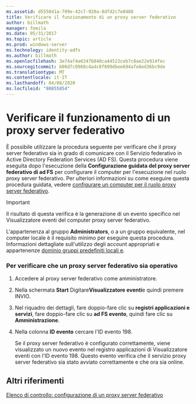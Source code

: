 ```yaml
---
ms.assetid: d555041a-709e-42c7-920a-8dfd2c7e0488
title: Verificare il funzionamento di un proxy server federativo
author: billmath
manager: femila
ms.date: 05/31/2017
ms.topic: article
ms.prod: windows-server
ms.technology: identity-adfs
ms.author: billmath
ms.openlocfilehash: 3e74af4a63476040ca44522ceb7c0ae22e914fec
ms.sourcegitcommit: b00d7c8968c4adc8f699dbee694afe6ed36bc9de
ms.translationtype: MT
ms.contentlocale: it-IT
ms.lasthandoff: 04/08/2020
ms.locfileid: "80855854"
---
```

# <a name="verify-that-a-federation-server-proxy-is-operational"></a>Verificare il funzionamento di un proxy server federativo


È possibile utilizzare la procedura seguente per verificare che il proxy server federativo sia in grado di comunicare con il Servizio federativo in Active Directory Federation Services \(AD FS\). Questa procedura viene eseguita dopo l'esecuzione della **Configurazione guidata del proxy server federativo di ad FS** per configurare il computer per l'esecuzione nel ruolo proxy server federativo. Per ulteriori informazioni su come eseguire questa procedura guidata, vedere [configurare un computer per il ruolo proxy server federativo](Configure-a-Computer-for-the-Federation-Server-Proxy-Role.md).  
  
> [!IMPORTANT]  
> Il risultato di questa verifica è la generazione di un evento specifico nel Visualizzatore eventi del computer proxy server federativo.  
  
L'appartenenza al gruppo **Administrators**, o a un gruppo equivalente, nel computer locale è il requisito minimo per eseguire questa procedura.  Informazioni dettagliate sull'utilizzo degli account appropriati e appartenenze [dominio gruppi predefiniti locali e](https://go.microsoft.com/fwlink/?LinkId=83477).   
  
### <a name="to-verify-that-a-federation-server-proxy-is-operational"></a>Per verificare che un proxy server federativo sia operativo  
  
1.  Accedere al proxy server federativo come amministratore.  
  
2.  Nella schermata **Start** Digitare**Visualizzatore eventi**e quindi premere INVIO.  
  
3.  Nel riquadro dei dettagli, fare doppio\-fare clic su **registri applicazioni e servizi**, fare doppio\-fare clic su **ad FS evento**, quindi fare clic su **Amministrazione**.  
  
4.  Nella colonna **ID evento** cercare l'ID evento 198.  
  
    Se il proxy server federativo è configurato correttamente, viene visualizzato un nuovo evento nel registro applicazioni di Visualizzatore eventi con l'ID evento 198. Questo evento verifica che il servizio proxy server federativo sia stato avviato correttamente e che ora sia online.  
  
## <a name="additional-references"></a>Altri riferimenti  
[Elenco di controllo: configurazione di un proxy server federativo](Checklist--Setting-Up-a-Federation-Server-Proxy.md)  
  

